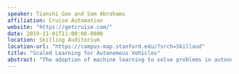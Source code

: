 ```yaml
---
speaker: Tianshi Gao and Sam Abrahams
affiliation: Cruise Automation
website: "https://getcruise.com/"
date: 2019-11-01T11:00:00-0000
location: Skilling Auditorium
location-url: "https://campus-map.stanford.edu/?srch=Skillaud"
title: "Scaled Learning for Autonomous Vehicles"
abstract: "The adoption of machine learning to solve problems in autonomous systems has become increasingly prevalent. Cruise is a developer of self-driving cars, currently operating a research and development fleet of over 100 all-electric autonomous vehicles in San Francisco. In this talk, we focus on the challenges involved with developing machine learning solutions in the autonomous driving domain. In addition to sharing lessons learned over the past few years of autonomous vehicle development, this discussion will include a review of some of the more challenging perception and prediction problems faced when operating driverless vehicles on the chaotic streets of San Francisco. Then, we share and highlight what it takes to make machine learning work in the wilderness at scale to meet these challenges."
---
```

